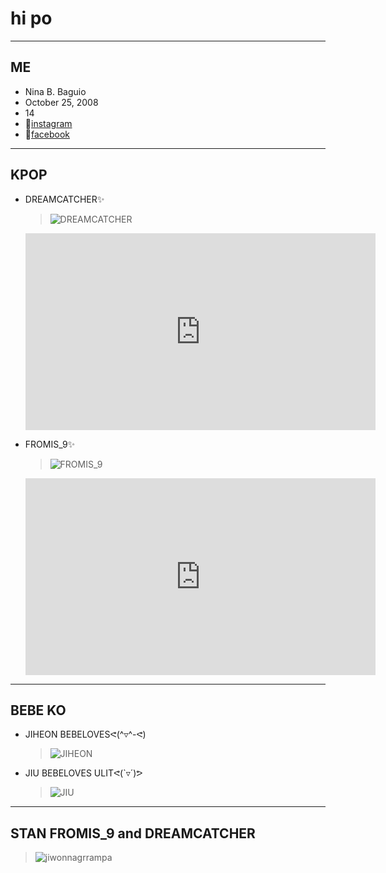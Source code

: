# hi po
---
## ME
- Nina B. Baguio
- October 25, 2008
- 14
- 🔗[instagram](https://www.instagram.com/nin.ia_bz/)
- 🔗[facebook](https://www.facebook.com/nnabgb.azaria)

---
## KPOP

- DREAMCATCHER✨
     > ![DREAMCATCHER](https://i.pinimg.com/400x/90/08/ce/9008cecbea8b312ff33476902fa74a9e.jpg)
     <iframe width="560" height="315" src="https://www.youtube.com/embed/jKrJBVLnRiM" title="YouTube video player" frameborder="0" allow="accelerometer; autoplay; clipboard-write; encrypted-media; gyroscope; picture-in-picture" allowfullscreen></iframe>

- FROMIS_9✨
     > ![FROMIS_9](https://i.pinimg.com/400x/fd/78/a6/fd78a6f03ae7f8c31ba78e56c6b0f282.jpg)
     <iframe width="560" height="315" src="https://www.youtube.com/embed/JC6budcACNE" title="YouTube video player" frameborder="0" allow="accelerometer; autoplay; clipboard-write; encrypted-media; gyroscope; picture-in-picture" allowfullscreen></iframe>
---
## BEBE KO
- JIHEON BEBELOVESᕙ(^▿^-ᕙ)
     > ![JIHEON](https://i.pinimg.com/200x/67/aa/ea/67aaeaa4b56e4b0a43352eb0ed86b08b.jpg)
     
- JIU BEBELOVES ULITᕙ(`▿´)ᕗ
     > ![JIU](https://i.pinimg.com/200x/e3/ff/ac/e3ffacf24a1ef4711560ecd85d9f7e45.jpg)
---
## STAN FROMIS_9 and DREAMCATCHER
> ![jiwonnagrrampa](https://media.tenor.co/images/cf213b92efb4d54ad0742e652e9e3a64/tenor.gif?c=VjFfZmFjZWJvb2tfd2ViY29tbWVudHM&itemid=23199945.jpg)

